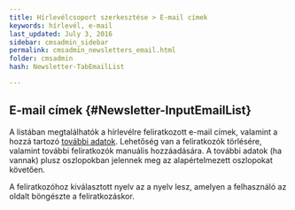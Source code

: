 ```yaml
---
title: Hírlevélcsoport szerkesztése > E-mail címek
keywords: hírlevél, e-mail
last_updated: July 3, 2016
sidebar: cmsadmin_sidebar
permalink: cmsadmin_newsletters_email.html
folder: cmsadmin
hash: Newsletter-TabEmailList

---
```


## E-mail címek {#Newsletter-InputEmailList}

A listában megtalálhatók a hírlevélre feliratkozott e-mail címek, valamint a hozzá tartozó [további adatok](cmsadmin_newsletters_form.html#Newsletter-InputFormFields). Lehetőség van a feliratkozók törlésére, valamint további feliratkozók manuális hozzáadására. A további adatok (ha vannak) plusz oszlopokban jelennek meg az alapértelmezett oszlopokat követően.

A feliratkozóhoz kiválasztott nyelv az a nyelv lesz, amelyen a felhasználó az oldalt böngészte a feliratkozáskor.


